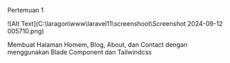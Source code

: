 Pertemuan 1

![Alt Text](C:\laragon\www\laravel11\screenshoot\Screenshot 2024-09-12 005710.png)

Membuat Halaman Homem, Blog, About, dan Contact dengan menggunakan Blade Component dan Tailwindcss 
